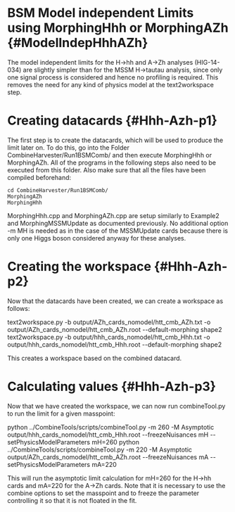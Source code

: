 BSM Model independent Limits using MorphingHhh or MorphingAZh {#ModelIndepHhhAZh}
=================================================================

The model independent limits for the H->hh and A->Zh analyses (HIG-14-034) are slightly simpler than for the MSSM H->tautau analysis, since only one signal process is considered and hence no profiling is required. This removes the need for any kind of physics model at the text2workspace step.

Creating datacards {#Hhh-Azh-p1}
========================

The first step is to create the datacards, which will be used to produce the limit later on. To do this, go into the Folder CombineHarvester/Run1BSMComb/ and then execute MorphingHhh or MorphingAZh. All of the programs in the following steps also need to be executed from this folder. Also make sure that all the files have been compiled beforehand:

    cd CombineHarvester/Run1BSMComb/
    MorphingAZh
    MorphingHhh

MorphingHhh.cpp and MorphingAZh.cpp are setup similarly to Example2 and MorphingMSSMUpdate as documented previously. No additional option -m MH is needed as in the case of the MSSMUpdate cards because there is only one Higgs boson considered anyway for these analyses. 


Creating the workspace {#Hhh-Azh-p2}
=======================================

Now that the datacards have been created, we can create a workspace as follows:

text2workspace.py -b output/AZh_cards_nomodel/htt_cmb_AZh.txt -o output/AZh_cards_nomodel/htt_cmb_AZh.root --default-morphing shape2
text2workspace.py -b output/hhh_cards_nomodel/htt_cmb_Hhh.txt -o output/hhh_cards_nomodel/htt_cmb_Hhh.root --default-morphing shape2

This creates a workspace based on the combined datacard.


Calculating values {#Hhh-Azh-p3}
========================

Now that we have created the workspace, we can now run combineTool.py to run the limit for a given masspoint:

python ../CombineTools/scripts/combineTool.py -m 260 -M Asymptotic output/hhh_cards_nomodel/htt_cmb_Hhh.root --freezeNuisances mH --setPhysicsModelParameters mH=260
python ../CombineTools/scripts/combineTool.py -m 220 -M Asymptotic output/AZh_cards_nomodel/htt_cmb_AZh.root --freezeNuisances mA --setPhysicsModelParameters mA=220

This will run the asymptotic limit calculation for mH=260 for the H->hh cards and mA=220 for the A->Zh cards. Note that it is necessary to use the combine options to set the masspoint and to freeze the parameter controlling it so that it is not floated in the fit. 
